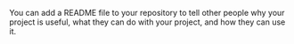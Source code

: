 You can add a README file to your repository to tell other people why your project is useful, what they can do with your project, and how they can use it.